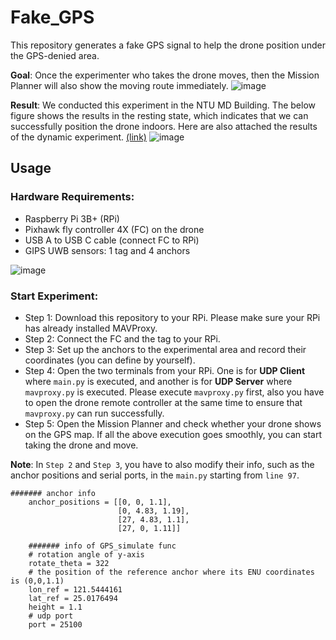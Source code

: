 # Fake_GPS
This repository generates a fake GPS signal to help the drone position under the GPS-denied area.

**Goal**: Once the experimenter who takes the drone moves, then the Mission Planner will also show the moving route immediately.
![image](https://github.com/jiahaubai/Fake_GPS/blob/main/idea.png)


**Result**:
We conducted this experiment in the NTU MD Building. The below figure shows the results in the resting state, which indicates that we can successfully position the drone indoors. Here are also attached the results of the dynamic experiment. [(link)](https://drive.google.com/file/d/1eMuFeqP7EJF8AYZbDSvlK68_LksFRa6S/view?usp=drive_link)
![image](https://github.com/jiahaubai/Fake_GPS/blob/main/exp.png)



## Usage

### Hardware Requirements:
* Raspberry Pi 3B+ (RPi)        
* Pixhawk fly controller 4X (FC) on the drone
* USB A to USB C cable (connect FC to RPi)
* GIPS UWB sensors: 1 tag and 4 anchors
  
![image](https://github.com/jiahaubai/Fake_GPS/blob/main/exp1.png)

### Start Experiment:
* Step 1: Download this repository to your RPi. Please make sure your RPi has already installed MAVProxy.  
* Step 2: Connect the FC and the tag to your RPi.  
* Step 3: Set up the anchors to the experimental area and record their coordinates (you can define by yourself).  
* Step 4: Open the two terminals from your RPi. One is for **UDP Client** where `main.py` is executed, and another is for **UDP Server** where `mavproxy.py` is executed. Please execute `mavproxy.py` first, also you have to open the drone remote controller at the same time to ensure that `mavproxy.py` can run successfully.  
* Step 5: Open the Mission Planner and check whether your drone shows on the GPS map. If all the above execution goes smoothly, you can start taking the drone and move.

**Note**: In `Step 2` and `Step 3`, you have to also modify their info, such as the anchor positions and serial ports, in the `main.py` starting from `line 97`.

```
####### anchor info                                    
    anchor_positions = [[0, 0, 1.1],
                        [0, 4.83, 1.19],
                        [27, 4.83, 1.1],
                        [27, 0, 1.11]]
                        
    ####### info of GPS_simulate func
    # rotation angle of y-axis
    rotate_theta = 322
    # the position of the reference anchor where its ENU coordinates is (0,0,1.1)
    lon_ref = 121.5444161
    lat_ref = 25.0176494
    height = 1.1
    # udp port
    port = 25100
```






